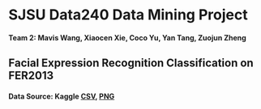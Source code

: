 # SJSU Data240 Data Mining Project
#### Team 2: Mavis Wang, Xiaocen Xie, Coco Yu, Yan Tang, Zuojun Zheng
## Facial Expression Recognition Classification on FER2013

#### Data Source: Kaggle <a href="https://www.kaggle.com/deadskull7/fer2013">CSV</a>, <a href="https://www.kaggle.com/astraszab/facial-expression-dataset-image-folders-fer2013">PNG</a>
